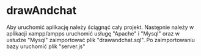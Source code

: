 # drawAndchat
Aby uruchomić aplikację należy ściągnąć cały projekt. Następnie należy w aplikacji xampp/ampps uruchomić usługę "Apache" i "Mysql" oraz w usłudze "Mysql" zaimportować plik "drawandchat.sql". Po zaimportowaniu bazy uruchomić plik "server.js"
